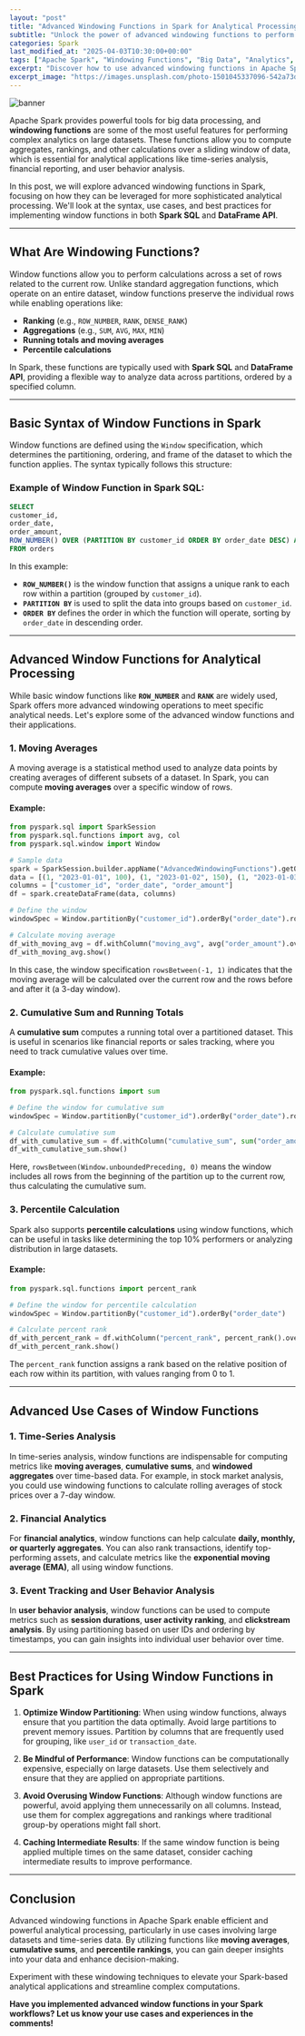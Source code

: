 ```yaml
---
layout: "post"
title: "Advanced Windowing Functions in Spark for Analytical Processing"
subtitle: "Unlock the power of advanced windowing functions to perform complex analytics on big data in Spark"
categories: Spark
last_modified_at: "2025-04-03T10:30:00+00:00"
tags: ["Apache Spark", "Windowing Functions", "Big Data", "Analytics", "SQL", "Data Processing"]
excerpt: "Discover how to use advanced windowing functions in Apache Spark to enhance your analytical processing capabilities for big data applications."
excerpt_image: "https://images.unsplash.com/photo-1501045337096-542a73dafa4f"
---
```

![banner](https://images.unsplash.com/photo-1501045337096-542a73dafa4f)



Apache Spark provides powerful tools for big data processing, and **windowing functions** are some of the most useful features for performing complex analytics on large datasets. These functions allow you to compute aggregates, rankings, and other calculations over a sliding window of data, which is essential for analytical applications like time-series analysis, financial reporting, and user behavior analysis.

In this post, we will explore advanced windowing functions in Spark, focusing on how they can be leveraged for more sophisticated analytical processing. We'll look at the syntax, use cases, and best practices for implementing window functions in both **Spark SQL** and **DataFrame API**.

---

## What Are Windowing Functions?

Window functions allow you to perform calculations across a set of rows related to the current row. Unlike standard aggregation functions, which operate on an entire dataset, window functions preserve the individual rows while enabling operations like:

- **Ranking** (e.g., `ROW_NUMBER`, `RANK`, `DENSE_RANK`)
- **Aggregations** (e.g., `SUM`, `AVG`, `MAX`, `MIN`)
- **Running totals and moving averages**
- **Percentile calculations**

In Spark, these functions are typically used with **Spark SQL** and **DataFrame API**, providing a flexible way to analyze data across partitions, ordered by a specified column.

---

## Basic Syntax of Window Functions in Spark

Window functions are defined using the `Window` specification, which determines the partitioning, ordering, and frame of the dataset to which the function applies. The syntax typically follows this structure:

### Example of Window Function in Spark SQL:
```sql
SELECT
customer_id,
order_date,
order_amount,
ROW_NUMBER() OVER (PARTITION BY customer_id ORDER BY order_date DESC) AS rank
FROM orders
```

In this example:
- **`ROW_NUMBER()`** is the window function that assigns a unique rank to each row within a partition (grouped by `customer_id`).
- **`PARTITION BY`** is used to split the data into groups based on `customer_id`.
- **`ORDER BY`** defines the order in which the function will operate, sorting by `order_date` in descending order.

---

## Advanced Window Functions for Analytical Processing

While basic window functions like **`ROW_NUMBER`** and **`RANK`** are widely used, Spark offers more advanced windowing operations to meet specific analytical needs. Let's explore some of the advanced window functions and their applications.

### 1. Moving Averages

A moving average is a statistical method used to analyze data points by creating averages of different subsets of a dataset. In Spark, you can compute **moving averages** over a specific window of rows.

#### Example:
```python
from pyspark.sql import SparkSession
from pyspark.sql.functions import avg, col
from pyspark.sql.window import Window

# Sample data
spark = SparkSession.builder.appName("AdvancedWindowingFunctions").getOrCreate()
data = [(1, "2023-01-01", 100), (1, "2023-01-02", 150), (1, "2023-01-03", 200), (2, "2023-01-01", 50)]
columns = ["customer_id", "order_date", "order_amount"]
df = spark.createDataFrame(data, columns)

# Define the window
windowSpec = Window.partitionBy("customer_id").orderBy("order_date").rowsBetween(-1, 1)

# Calculate moving average
df_with_moving_avg = df.withColumn("moving_avg", avg("order_amount").over(windowSpec))
df_with_moving_avg.show()
```

In this case, the window specification `rowsBetween(-1, 1)` indicates that the moving average will be calculated over the current row and the rows before and after it (a 3-day window).

### 2. Cumulative Sum and Running Totals

A **cumulative sum** computes a running total over a partitioned dataset. This is useful in scenarios like financial reports or sales tracking, where you need to track cumulative values over time.

#### Example:
```python
from pyspark.sql.functions import sum

# Define the window for cumulative sum
windowSpec = Window.partitionBy("customer_id").orderBy("order_date").rowsBetween(Window.unboundedPreceding, 0)

# Calculate cumulative sum
df_with_cumulative_sum = df.withColumn("cumulative_sum", sum("order_amount").over(windowSpec))
df_with_cumulative_sum.show()
```

Here, `rowsBetween(Window.unboundedPreceding, 0)` means the window includes all rows from the beginning of the partition up to the current row, thus calculating the cumulative sum.

### 3. Percentile Calculation

Spark also supports **percentile calculations** using window functions, which can be useful in tasks like determining the top 10% performers or analyzing distribution in large datasets.

#### Example:
```python
from pyspark.sql.functions import percent_rank

# Define the window for percentile calculation
windowSpec = Window.partitionBy("customer_id").orderBy("order_date")

# Calculate percent rank
df_with_percent_rank = df.withColumn("percent_rank", percent_rank().over(windowSpec))
df_with_percent_rank.show()
```

The `percent_rank` function assigns a rank based on the relative position of each row within its partition, with values ranging from 0 to 1.

---

## Advanced Use Cases of Window Functions

### 1. Time-Series Analysis

In time-series analysis, window functions are indispensable for computing metrics like **moving averages**, **cumulative sums**, and **windowed aggregates** over time-based data. For example, in stock market analysis, you could use windowing functions to calculate rolling averages of stock prices over a 7-day window.

### 2. Financial Analytics

For **financial analytics**, window functions can help calculate **daily, monthly, or quarterly aggregates**. You can also rank transactions, identify top-performing assets, and calculate metrics like the **exponential moving average (EMA)**, all using window functions.

### 3. Event Tracking and User Behavior Analysis

In **user behavior analysis**, window functions can be used to compute metrics such as **session durations**, **user activity ranking**, and **clickstream analysis**. By using partitioning based on user IDs and ordering by timestamps, you can gain insights into individual user behavior over time.

---

## Best Practices for Using Window Functions in Spark

1. **Optimize Window Partitioning**: When using window functions, always ensure that you partition the data optimally. Avoid large partitions to prevent memory issues. Partition by columns that are frequently used for grouping, like `user_id` or `transaction_date`.

2. **Be Mindful of Performance**: Window functions can be computationally expensive, especially on large datasets. Use them selectively and ensure that they are applied on appropriate partitions.

3. **Avoid Overusing Window Functions**: Although window functions are powerful, avoid applying them unnecessarily on all columns. Instead, use them for complex aggregations and rankings where traditional group-by operations might fall short.

4. **Caching Intermediate Results**: If the same window function is being applied multiple times on the same dataset, consider caching intermediate results to improve performance.

---

## Conclusion

Advanced windowing functions in Apache Spark enable efficient and powerful analytical processing, particularly in use cases involving large datasets and time-series data. By utilizing functions like **moving averages**, **cumulative sums**, and **percentile rankings**, you can gain deeper insights into your data and enhance decision-making.

Experiment with these windowing techniques to elevate your Spark-based analytical applications and streamline complex computations.

**Have you implemented advanced window functions in your Spark workflows? Let us know your use cases and experiences in the comments!**
